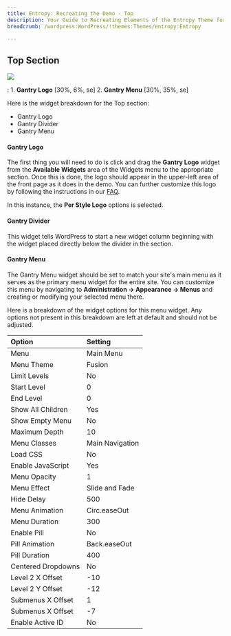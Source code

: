 ```yaml
---
title: Entropy: Recreating the Demo - Top
description: Your Guide to Recreating Elements of the Entropy Theme for WordPress
breadcrumb: /wordpress:WordPress/!themes:Themes/entropy:Entropy

---
```


Top Section
-----

![][demo]

:   1. **Gantry Logo** [30%, 6%, se]
    2. **Gantry Menu** [30%, 35%, se]

Here is the widget breakdown for the Top section:

* Gantry Logo
* Gantry Divider
* Gantry Menu

#### Gantry Logo

The first thing you will need to do is click and drag the **Gantry Logo** widget from the **Available Widgets** area of the Widgets menu to the appropriate section. Once this is done, the logo should appear in the upper-left area of the front page as it does in the demo. You can further customize this logo by following the instructions in our [FAQ][faq].

In this instance, the **Per Style Logo** options is selected.

#### Gantry Divider

This widget tells WordPress to start a new widget column beginning with the widget placed directly below the divider in the section.

#### Gantry Menu

The Gantry Menu widget should be set to match your site's main menu as it serves as the primary menu widget for the entire site. You can customize this menu by navigating to **Administration -> Appearance -> Menus** and creating or modifying your selected menu there.

Here is a breakdown of the widget options for this menu widget. Any options not present in this breakdown are left at default and should not be adjusted.

| Option             | Setting         |  
| :----------------- | :-------------- |  
| Menu               | Main Menu       |  
| Menu Theme         | Fusion          |  
| Limit Levels       | No              |  
| Start Level        | 0               |  
| End Level          | 0               |  
| Show All Children  | Yes             |  
| Show Empty Menu    | No              |  
| Maximum Depth      | 10              |  
| Menu Classes       | Main Navigation |  
| Load CSS           | No              |  
| Enable JavaScript  | Yes             |  
| Menu Opacity       | 1               |  
| Menu Effect        | Slide and Fade  |  
| Hide Delay         | 500             |  
| Menu Animation     | Circ.easeOut    |  
| Menu Duration      | 300             |  
| Enable Pill        | No              |  
| Pill Animation     | Back.easeOut    |  
| Pill Duration      | 400             |  
| Centered Dropdowns | No              |  
| Level 2 X Offset   | -10             |  
| Level 2 Y Offset   | -12             |  
| Submenus X Offset  | 1               |  
| Submenus X Offset  | -7              |  
| Enable Active ID   | No              |  

[demo]: assets/demo_1.jpeg
[faq]: faq.md
